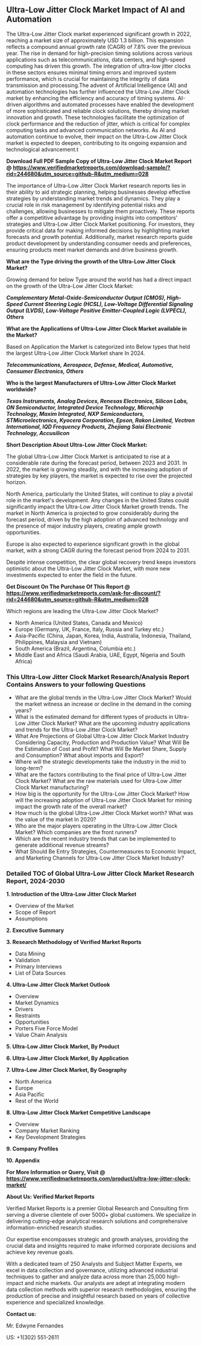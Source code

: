 <h2>Ultra-Low Jitter Clock Market Impact of AI and Automation</h2>The Ultra-Low Jitter Clock market experienced significant growth in 2022, reaching a market size of approximately USD 1.3 billion. This expansion reflects a compound annual growth rate (CAGR) of 7.8% over the previous year. The rise in demand for high-precision timing solutions across various applications such as telecommunications, data centers, and high-speed computing has driven this growth. The integration of ultra-low jitter clocks in these sectors ensures minimal timing errors and improved system performance, which is crucial for maintaining the integrity of data transmission and processing.The advent of Artificial Intelligence (AI) and automation technologies has further influenced the Ultra-Low Jitter Clock market by enhancing the efficiency and accuracy of timing systems. AI-driven algorithms and automated processes have enabled the development of more sophisticated and reliable clock solutions, thereby driving market innovation and growth. These technologies facilitate the optimization of clock performance and the reduction of jitter, which is critical for complex computing tasks and advanced communication networks. As AI and automation continue to evolve, their impact on the Ultra-Low Jitter Clock market is expected to deepen, contributing to its ongoing expansion and technological advancement.t</p><p id="" class=""><strong>Download Full PDF Sample Copy of Ultra-Low Jitter Clock Market Report @ <a href="https://www.verifiedmarketreports.com/download-sample/?rid=244680&utm_source=github-R&utm_medium=028" target="_blank">https://www.verifiedmarketreports.com/download-sample/?rid=244680&utm_source=github-R&utm_medium=028</a></strong></p><p>The importance of&nbsp;Ultra-Low Jitter Clock Market research reports lies in their ability to aid strategic planning, helping businesses develop effective strategies by understanding market trends and dynamics. They play a crucial role in risk management by identifying potential risks and challenges, allowing businesses to mitigate them proactively. These reports offer a competitive advantage by providing insights into competitors' strategies and Ultra-Low Jitter Clock Market positioning. For investors, they provide critical data for making informed decisions by highlighting market forecasts and growth potential. Additionally, market research reports guide product development by understanding consumer needs and preferences, ensuring products meet market demands and drive business growth.</p><p><strong>What are the&nbsp;Type driving the growth of the Ultra-Low Jitter Clock Market?</strong></p><p id="" class="">Growing demand for below Type around the world has had a direct impact on the growth of the Ultra-Low Jitter Clock Market:</p><em><strong>Complementary Metal-Oxide-Semiconductor Output (CMOS), High-Speed Current Steering Logic (HCSL), Low-Voltage Differential Signaling Output (LVDS), Low-Voltage Positive Emitter-Coupled Logic (LVPECL), Others</strong></em></p><strong>What are the&nbsp;Applications&nbsp;of Ultra-Low Jitter Clock Market available in the Market?</strong></p><p id="" class="">Based on Application the Market is categorized into Below types that held the largest Ultra-Low Jitter Clock Market share In 2024.</p><em><strong>Telecommunications, Aerospace, Defense, Medical, Automotive, Consumer Electronics, Others</strong></em></p><strong>Who is the largest Manufacturers of Ultra-Low Jitter Clock Market worldwide?</strong></p><p><em><strong>Texas Instruments, Analog Devices, Renesas Electronics, Silicon Labs, ON Semiconductor, Integrated Device Technology, Microchip Technology, Maxim Integrated, NXP Semiconductors, STMicroelectronics, Kyocera Corporation, Epson, Rakon Limited, Vectron International, IQD Frequency Products, Zhejiang Saisi Electronic Technology, Accusilicon</strong></em></p><p id="" class=""><strong>Short Description About Ultra-Low Jitter Clock Market:</strong></p><p>The global Ultra-Low Jitter Clock Market is anticipated to rise at a considerable rate during the forecast period, between 2023 and 2031. In 2022, the market is growing steadily, and with the increasing adoption of strategies by key players, the market is expected to rise over the projected horizon.</p><p>North America, particularly the United States, will continue to play a pivotal role in the market's development. Any changes in the United States could significantly impact the Ultra-Low Jitter Clock Market growth trends. The market in North America is projected to grow considerably during the forecast period, driven by the high adoption of advanced technology and the presence of major industry players, creating ample growth opportunities.</p><p>Europe is also expected to experience significant growth in the global market, with a strong CAGR during the forecast period from 2024 to 2031.</p><p>Despite intense competition, the clear global recovery trend keeps investors optimistic about the Ultra-Low Jitter Clock Market, with more new investments expected to enter the field in the future.</p><p id="" class=""><strong>Get Discount On The Purchase Of This Report @ <a href="https://www.verifiedmarketreports.com/ask-for-discount/?rid=244680&utm_source=github-R&utm_medium=028" target="_blank">https://www.verifiedmarketreports.com/ask-for-discount/?rid=244680&utm_source=github-R&utm_medium=028</a></strong></p>Which regions are leading the Ultra-Low Jitter Clock Market?</p><ul><li>North America (United States, Canada and Mexico)</li><li>Europe (Germany, UK, France, Italy, Russia and Turkey etc.)</li><li>Asia-Pacific (China, Japan, Korea, India, Australia, Indonesia, Thailand, Philippines, Malaysia and Vietnam)</li><li>South America (Brazil, Argentina, Columbia etc.)</li><li>Middle East and Africa (Saudi Arabia, UAE, Egypt, Nigeria and South Africa)</li></ul><h3 id="" class="">This Ultra-Low Jitter Clock Market Research/Analysis Report Contains Answers to your following Questions</h3><ul><li>What are the global trends in the Ultra-Low Jitter Clock Market? Would the market witness an increase or decline in the demand in the coming years?</li><li>What is the estimated demand for different types of products in Ultra-Low Jitter Clock Market? What are the upcoming industry applications and trends for the Ultra-Low Jitter Clock Market?</li><li>What Are Projections of Global Ultra-Low Jitter Clock Market Industry Considering Capacity, Production and Production Value? What Will Be the Estimation of Cost and Profit? What Will Be Market Share, Supply and Consumption? What about imports and Export?</li><li>Where will the strategic developments take the industry in the mid to long-term?</li><li>What are the factors contributing to the final price of Ultra-Low Jitter Clock Market? What are the raw materials used for Ultra-Low Jitter Clock Market manufacturing?</li><li>How big is the opportunity for the Ultra-Low Jitter Clock Market? How will the increasing adoption of Ultra-Low Jitter Clock Market for mining impact the growth rate of the overall market?</li><li>How much is the global Ultra-Low Jitter Clock Market worth? What was the value of the market In 2020?</li><li>Who are the major players operating in the Ultra-Low Jitter Clock Market? Which companies are the front runners?</li><li>Which are the recent industry trends that can be implemented to generate additional revenue streams?</li><li>What Should Be Entry Strategies, Countermeasures to Economic Impact, and Marketing Channels for Ultra-Low Jitter Clock Market Industry?</li></ul><h3 id="" class="">Detailed TOC of Global Ultra-Low Jitter Clock Market Research Report, 2024-2030</h3><p id="" class=""><strong>1. Introduction of the Ultra-Low Jitter Clock Market</strong></p><ul><li>Overview of the Market</li><li>Scope of Report</li><li>Assumptions</li></ul><p id="" class=""><strong>2. Executive Summary</strong></p><p id="" class=""><strong>3. Research Methodology of Verified Market Reports</strong></p><ul><li>Data Mining</li><li>Validation</li><li>Primary Interviews</li><li>List of Data Sources</li></ul><p id="" class=""><strong>4. Ultra-Low Jitter Clock Market Outlook</strong></p><ul><li>Overview</li><li>Market Dynamics</li><li>Drivers</li><li>Restraints</li><li>Opportunities</li><li>Porters Five Force Model</li><li>Value Chain Analysis</li></ul><p id="" class=""><strong>5. Ultra-Low Jitter Clock Market, By Product</strong></p><p id="" class=""><strong>6. Ultra-Low Jitter Clock Market, By Application</strong></p><p id="" class=""><strong>7. Ultra-Low Jitter Clock Market, By Geography</strong></p><ul><li>North America</li><li>Europe</li><li>Asia Pacific</li><li>Rest of the World</li></ul><p id="" class=""><strong>8. Ultra-Low Jitter Clock Market Competitive Landscape</strong></p><ul><li>Overview</li><li>Company Market Ranking</li><li>Key Development Strategies</li></ul><p id="" class=""><strong>9. Company Profiles</strong></p><p id="" class=""><strong>10. Appendix</strong></p><p id="" class=""><strong>For More Information or Query, Visit @ <a href="https://www.verifiedmarketreports.com/product/ultra-low-jitter-clock-market/" target="_blank">https://www.verifiedmarketreports.com/product/ultra-low-jitter-clock-market/</a></strong></p><p id="" class=""><strong>About Us: Verified Market Reports</strong></p><p id="" class="">Verified Market Reports is a premier Global Research and Consulting firm serving a diverse clientele of over 5000+ global customers. We specialize in delivering cutting-edge analytical research solutions and comprehensive information-enriched research studies.</p><p id="" class="">Our expertise encompasses strategic and growth analyses, providing the crucial data and insights required to make informed corporate decisions and achieve key revenue goals.</p><p id="" class="">With a dedicated team of 250 Analysts and Subject Matter Experts, we excel in data collection and governance, utilizing advanced industrial techniques to gather and analyze data across more than 25,000 high-impact and niche markets. Our analysts are adept at integrating modern data collection methods with superior research methodologies, ensuring the production of precise and insightful research based on years of collective experience and specialized knowledge.</p><p id="" class=""><strong>Contact us:</strong></p><p id="" class="">Mr. Edwyne Fernandes</p><p id="" class="">US: +1(302) 551-2611</p>